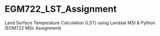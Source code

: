 # EGM722_LST_Assignment
Land Surface Temperature Calculation (LST) using Landsat MSI &amp; Python (EGM722 MSc Assignment)
